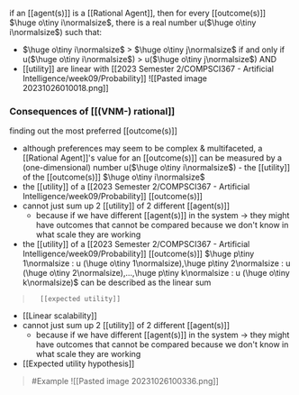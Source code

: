 if an [[agent(s)]] is a [[Rational Agent]], then for every [[outcome(s)]] $\huge o\tiny i\normalsize$, 
there is a real number u($\huge o\tiny i\normalsize$) such that:
- $\huge o\tiny i\normalsize$ > $\huge o\tiny j\normalsize$ if and only if u($\huge o\tiny i\normalsize$) > u($\huge o\tiny j\normalsize$) AND
- [[utility]] are linear with [[2023 Semester 2/COMPSCI367 - Artificial Intelligence/week09/Probability]]
![[Pasted image 20231026010018.png]]

### Consequences of [[(VNM-) rational]]
finding out the most preferred [[outcome(s)]]
- although preferences may seem to be complex & multifaceted, a [[Rational Agent]]'s value for an [[outcome(s)]] can be measured by a (one-dimensional) number u($\huge o\tiny i\normalsize$) - the [[utility]] of the [[outcome(s)]] $\huge o\tiny i\normalsize$
- the [[utility]] of a [[2023 Semester 2/COMPSCI367 - Artificial Intelligence/week09/Probability]] [[outcome(s)]] 
- cannot just sum up 2 [[utility]] of 2 different [[agent(s)]]
	- because if we have different [[agent(s)]] in the system $\rightarrow$ they might have outcomes that cannot be compared because we don't know in what scale they are working
- the [[utility]] of a [[2023 Semester 2/COMPSCI367 - Artificial Intelligence/week09/Probability]] [[outcome(s)]] $\huge p\tiny 1\normalsize : u (\huge o\tiny 1\normalsize),\huge p\tiny 2\normalsize : u (\huge o\tiny 2\normalsize),...,\huge p\tiny k\normalsize : u (\huge o\tiny k\normalsize)$ can be described as the linear sum
>		[[expected utility]]
- [[Linear scalability]]
- cannot just sum up 2 [[utility]] of 2 different [[agent(s)]]
	- because if we have different [[agent(s)]] in the system $\rightarrow$ they might have outcomes that cannot be compared because we don't know in what scale they are working
- [[Expected utility hypothesis]]

>	#Example 
>	![[Pasted image 20231026100336.png]]